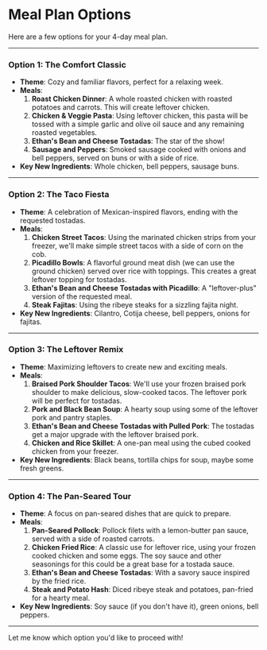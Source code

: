# Meal Plan Options

Here are a few options for your 4-day meal plan.

---

### Option 1: The Comfort Classic

*   **Theme**: Cozy and familiar flavors, perfect for a relaxing week.
*   **Meals**:
    1.  **Roast Chicken Dinner**: A whole roasted chicken with roasted potatoes and carrots. This will create leftover chicken.
    2.  **Chicken & Veggie Pasta**: Using leftover chicken, this pasta will be tossed with a simple garlic and olive oil sauce and any remaining roasted vegetables.
    3.  **Ethan's Bean and Cheese Tostadas**: The star of the show!
    4.  **Sausage and Peppers**: Smoked sausage cooked with onions and bell peppers, served on buns or with a side of rice.
*   **Key New Ingredients**: Whole chicken, bell peppers, sausage buns.

---

### Option 2: The Taco Fiesta

*   **Theme**: A celebration of Mexican-inspired flavors, ending with the requested tostadas.
*   **Meals**:
    1.  **Chicken Street Tacos**: Using the marinated chicken strips from your freezer, we'll make simple street tacos with a side of corn on the cob.
    2.  **Picadillo Bowls**: A flavorful ground meat dish (we can use the ground chicken) served over rice with toppings. This creates a great leftover topping for tostadas.
    3.  **Ethan's Bean and Cheese Tostadas with Picadillo**: A "leftover-plus" version of the requested meal.
    4.  **Steak Fajitas**: Using the ribeye steaks for a sizzling fajita night.
*   **Key New Ingredients**: Cilantro, Cotija cheese, bell peppers, onions for fajitas.

---

### Option 3: The Leftover Remix

*   **Theme**: Maximizing leftovers to create new and exciting meals.
*   **Meals**:
    1.  **Braised Pork Shoulder Tacos**: We'll use your frozen braised pork shoulder to make delicious, slow-cooked tacos. The leftover pork will be perfect for tostadas.
    2.  **Pork and Black Bean Soup**: A hearty soup using some of the leftover pork and pantry staples.
    3.  **Ethan's Bean and Cheese Tostadas with Pulled Pork**: The tostadas get a major upgrade with the leftover braised pork.
    4.  **Chicken and Rice Skillet**: A one-pan meal using the cubed cooked chicken from your freezer.
*   **Key New Ingredients**: Black beans, tortilla chips for soup, maybe some fresh greens.

---

### Option 4: The Pan-Seared Tour

*   **Theme**: A focus on pan-seared dishes that are quick to prepare.
*   **Meals**:
    1.  **Pan-Seared Pollock**: Pollock filets with a lemon-butter pan sauce, served with a side of roasted carrots.
    2.  **Chicken Fried Rice**: A classic use for leftover rice, using your frozen cooked chicken and some eggs. The soy sauce and other seasonings for this could be a great base for a tostada sauce.
    3.  **Ethan's Bean and Cheese Tostadas**: With a savory sauce inspired by the fried rice.
    4.  **Steak and Potato Hash**: Diced ribeye steak and potatoes, pan-fried for a hearty meal.
*   **Key New Ingredients**: Soy sauce (if you don't have it), green onions, bell peppers.

---

Let me know which option you'd like to proceed with!